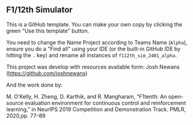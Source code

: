 ## F1/12th Simulator

This is a GitHub template. You can make your own copy by clicking the green "Use this template" button.

You need to change the Name Project according to Teams Name (`Alpha`), ensure you do a "Find all" using your IDE (or the built-in GitHub IDE by hitting the `.` key) and rename all instances of `f112th_sim_2401_alpha`.

This project was develop with resources available form:
Josh Newans (https://github.com/joshnewans)

And the work done by:

M. O’Kelly, H. Zheng, D. Karthik, and R. Mangharam, “F1tenth: An open-source evaluation environment for continuous control and reinforcement learning,” in NeurIPS 2019 Competition and Demonstration Track. PMLR, 2020,pp. 77–89
